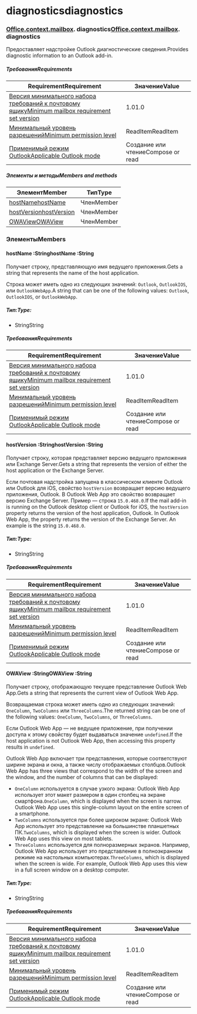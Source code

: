 # <a name="diagnostics"></a><span data-ttu-id="ab56f-101">diagnostics</span><span class="sxs-lookup"><span data-stu-id="ab56f-101">diagnostics</span></span>

### <span data-ttu-id="ab56f-p101">[Office](Office.md)[.context](Office.context.md)[.mailbox](Office.context.mailbox.md). diagnostics</span><span class="sxs-lookup"><span data-stu-id="ab56f-p101">[Office](Office.md)[.context](Office.context.md)[.mailbox](Office.context.mailbox.md). diagnostics</span></span>

<span data-ttu-id="ab56f-104">Предоставляет надстройке Outlook диагностические сведения.</span><span class="sxs-lookup"><span data-stu-id="ab56f-104">Provides diagnostic information to an Outlook add-in.</span></span>

##### <a name="requirements"></a><span data-ttu-id="ab56f-105">Требования</span><span class="sxs-lookup"><span data-stu-id="ab56f-105">Requirements</span></span>

|<span data-ttu-id="ab56f-106">Requirement</span><span class="sxs-lookup"><span data-stu-id="ab56f-106">Requirement</span></span>| <span data-ttu-id="ab56f-107">Значение</span><span class="sxs-lookup"><span data-stu-id="ab56f-107">Value</span></span>|
|---|---|
|[<span data-ttu-id="ab56f-108">Версия минимального набора требований к почтовому ящику</span><span class="sxs-lookup"><span data-stu-id="ab56f-108">Minimum mailbox requirement set version</span></span>](/javascript/office/requirement-sets/outlook-api-requirement-sets)| <span data-ttu-id="ab56f-109">1.0</span><span class="sxs-lookup"><span data-stu-id="ab56f-109">1.0</span></span>|
|[<span data-ttu-id="ab56f-110">Минимальный уровень разрешений</span><span class="sxs-lookup"><span data-stu-id="ab56f-110">Minimum permission level</span></span>](https://docs.microsoft.com/outlook/add-ins/understanding-outlook-add-in-permissions)| <span data-ttu-id="ab56f-111">ReadItem</span><span class="sxs-lookup"><span data-stu-id="ab56f-111">ReadItem</span></span>|
|[<span data-ttu-id="ab56f-112">Применимый режим Outlook</span><span class="sxs-lookup"><span data-stu-id="ab56f-112">Applicable Outlook mode</span></span>](https://docs.microsoft.com/outlook/add-ins/#extension-points)| <span data-ttu-id="ab56f-113">Создание или чтение</span><span class="sxs-lookup"><span data-stu-id="ab56f-113">Compose or read</span></span>|

##### <a name="members-and-methods"></a><span data-ttu-id="ab56f-114">Элементы и методы</span><span class="sxs-lookup"><span data-stu-id="ab56f-114">Members and methods</span></span>

| <span data-ttu-id="ab56f-115">Элемент</span><span class="sxs-lookup"><span data-stu-id="ab56f-115">Member</span></span> | <span data-ttu-id="ab56f-116">Тип</span><span class="sxs-lookup"><span data-stu-id="ab56f-116">Type</span></span> |
|--------|------|
| [<span data-ttu-id="ab56f-117">hostName</span><span class="sxs-lookup"><span data-stu-id="ab56f-117">hostName</span></span>](#hostname-string) | <span data-ttu-id="ab56f-118">Член</span><span class="sxs-lookup"><span data-stu-id="ab56f-118">Member</span></span> |
| [<span data-ttu-id="ab56f-119">hostVersion</span><span class="sxs-lookup"><span data-stu-id="ab56f-119">hostVersion</span></span>](#hostversion-string) | <span data-ttu-id="ab56f-120">Член</span><span class="sxs-lookup"><span data-stu-id="ab56f-120">Member</span></span> |
| [<span data-ttu-id="ab56f-121">OWAView</span><span class="sxs-lookup"><span data-stu-id="ab56f-121">OWAView</span></span>](#owaview-string) | <span data-ttu-id="ab56f-122">Член</span><span class="sxs-lookup"><span data-stu-id="ab56f-122">Member</span></span> |

### <a name="members"></a><span data-ttu-id="ab56f-123">Элементы</span><span class="sxs-lookup"><span data-stu-id="ab56f-123">Members</span></span>

####  <a name="hostname-string"></a><span data-ttu-id="ab56f-124">hostName :String</span><span class="sxs-lookup"><span data-stu-id="ab56f-124">hostName :String</span></span>

<span data-ttu-id="ab56f-125">Получает строку, представляющую имя ведущего приложения.</span><span class="sxs-lookup"><span data-stu-id="ab56f-125">Gets a string that represents the name of the host application.</span></span>

<span data-ttu-id="ab56f-126">Строка может иметь одно из следующих значений: `Outlook`, `OutlookIOS`, или `OutlookWebApp`.</span><span class="sxs-lookup"><span data-stu-id="ab56f-126">A string that can be one of the following values: `Outlook`, `OutlookIOS`, or `OutlookWebApp`.</span></span>

##### <a name="type"></a><span data-ttu-id="ab56f-127">Тип:</span><span class="sxs-lookup"><span data-stu-id="ab56f-127">Type:</span></span>

*   <span data-ttu-id="ab56f-128">String</span><span class="sxs-lookup"><span data-stu-id="ab56f-128">String</span></span>

##### <a name="requirements"></a><span data-ttu-id="ab56f-129">Требования</span><span class="sxs-lookup"><span data-stu-id="ab56f-129">Requirements</span></span>

|<span data-ttu-id="ab56f-130">Requirement</span><span class="sxs-lookup"><span data-stu-id="ab56f-130">Requirement</span></span>| <span data-ttu-id="ab56f-131">Значение</span><span class="sxs-lookup"><span data-stu-id="ab56f-131">Value</span></span>|
|---|---|
|[<span data-ttu-id="ab56f-132">Версия минимального набора требований к почтовому ящику</span><span class="sxs-lookup"><span data-stu-id="ab56f-132">Minimum mailbox requirement set version</span></span>](/javascript/office/requirement-sets/outlook-api-requirement-sets)| <span data-ttu-id="ab56f-133">1.0</span><span class="sxs-lookup"><span data-stu-id="ab56f-133">1.0</span></span>|
|[<span data-ttu-id="ab56f-134">Минимальный уровень разрешений</span><span class="sxs-lookup"><span data-stu-id="ab56f-134">Minimum permission level</span></span>](https://docs.microsoft.com/outlook/add-ins/understanding-outlook-add-in-permissions)| <span data-ttu-id="ab56f-135">ReadItem</span><span class="sxs-lookup"><span data-stu-id="ab56f-135">ReadItem</span></span>|
|[<span data-ttu-id="ab56f-136">Применимый режим Outlook</span><span class="sxs-lookup"><span data-stu-id="ab56f-136">Applicable Outlook mode</span></span>](https://docs.microsoft.com/outlook/add-ins/#extension-points)| <span data-ttu-id="ab56f-137">Создание или чтение</span><span class="sxs-lookup"><span data-stu-id="ab56f-137">Compose or read</span></span>|

####  <a name="hostversion-string"></a><span data-ttu-id="ab56f-138">hostVersion :String</span><span class="sxs-lookup"><span data-stu-id="ab56f-138">hostVersion :String</span></span>

<span data-ttu-id="ab56f-139">Получает строку, которая представляет версию ведущего приложения или Exchange Server.</span><span class="sxs-lookup"><span data-stu-id="ab56f-139">Gets a string that represents the version of either the host application or the Exchange Server.</span></span>

<span data-ttu-id="ab56f-p102">Если почтовая надстройка запущена в классическом клиенте Outlook или Outlook для iOS, свойство `hostVersion` возвращает версию ведущего приложения, Outlook. В Outlook Web App это свойство возвращает версию Exchange Server. Пример — строка `15.0.468.0`.</span><span class="sxs-lookup"><span data-stu-id="ab56f-p102">If the mail add-in is running on the Outlook desktop client or Outlook for iOS, the `hostVersion` property returns the version of the host application, Outlook. In Outlook Web App, the property returns the version of the Exchange Server. An example is the string `15.0.468.0`.</span></span>

##### <a name="type"></a><span data-ttu-id="ab56f-143">Тип:</span><span class="sxs-lookup"><span data-stu-id="ab56f-143">Type:</span></span>

*   <span data-ttu-id="ab56f-144">String</span><span class="sxs-lookup"><span data-stu-id="ab56f-144">String</span></span>

##### <a name="requirements"></a><span data-ttu-id="ab56f-145">Требования</span><span class="sxs-lookup"><span data-stu-id="ab56f-145">Requirements</span></span>

|<span data-ttu-id="ab56f-146">Requirement</span><span class="sxs-lookup"><span data-stu-id="ab56f-146">Requirement</span></span>| <span data-ttu-id="ab56f-147">Значение</span><span class="sxs-lookup"><span data-stu-id="ab56f-147">Value</span></span>|
|---|---|
|[<span data-ttu-id="ab56f-148">Версия минимального набора требований к почтовому ящику</span><span class="sxs-lookup"><span data-stu-id="ab56f-148">Minimum mailbox requirement set version</span></span>](/javascript/office/requirement-sets/outlook-api-requirement-sets)| <span data-ttu-id="ab56f-149">1.0</span><span class="sxs-lookup"><span data-stu-id="ab56f-149">1.0</span></span>|
|[<span data-ttu-id="ab56f-150">Минимальный уровень разрешений</span><span class="sxs-lookup"><span data-stu-id="ab56f-150">Minimum permission level</span></span>](https://docs.microsoft.com/outlook/add-ins/understanding-outlook-add-in-permissions)| <span data-ttu-id="ab56f-151">ReadItem</span><span class="sxs-lookup"><span data-stu-id="ab56f-151">ReadItem</span></span>|
|[<span data-ttu-id="ab56f-152">Применимый режим Outlook</span><span class="sxs-lookup"><span data-stu-id="ab56f-152">Applicable Outlook mode</span></span>](https://docs.microsoft.com/outlook/add-ins/#extension-points)| <span data-ttu-id="ab56f-153">Создание или чтение</span><span class="sxs-lookup"><span data-stu-id="ab56f-153">Compose or read</span></span>|

####  <a name="owaview-string"></a><span data-ttu-id="ab56f-154">OWAView :String</span><span class="sxs-lookup"><span data-stu-id="ab56f-154">OWAView :String</span></span>

<span data-ttu-id="ab56f-155">Получает строку, отображающую текущее представление Outlook Web App.</span><span class="sxs-lookup"><span data-stu-id="ab56f-155">Gets a string that represents the current view of Outlook Web App.</span></span>

<span data-ttu-id="ab56f-156">Возвращаемая строка может иметь одно из следующих значений: `OneColumn`, `TwoColumns` или `ThreeColumns`.</span><span class="sxs-lookup"><span data-stu-id="ab56f-156">The returned string can be one of the following values: `OneColumn`, `TwoColumns`, or `ThreeColumns`.</span></span>

<span data-ttu-id="ab56f-157">Если Outlook Web App — не ведущее приложение, при получении доступа к этому свойству будет выдаваться значение `undefined`.</span><span class="sxs-lookup"><span data-stu-id="ab56f-157">If the host application is not Outlook Web App, then accessing this property results in `undefined`.</span></span>

<span data-ttu-id="ab56f-158">Outlook Web App включает три представления, которые соответствуют ширине экрана и окна, а также числу отображаемых столбцов.</span><span class="sxs-lookup"><span data-stu-id="ab56f-158">Outlook Web App has three views that correspond to the width of the screen and the window, and the number of columns that can be displayed:</span></span>

*   <span data-ttu-id="ab56f-p103">`OneColumn` используется в случае узкого экрана: Outlook Web App использует этот макет размером в один столбец на экране смартфона.</span><span class="sxs-lookup"><span data-stu-id="ab56f-p103">`OneColumn`, which is displayed when the screen is narrow. Outlook Web App uses this single-column layout on the entire screen of a smartphone.</span></span>
*   <span data-ttu-id="ab56f-p104">`TwoColumns` используется при более широком экране: Outlook Web App использует это представление на большинстве планшетных ПК.</span><span class="sxs-lookup"><span data-stu-id="ab56f-p104">`TwoColumns`, which is displayed when the screen is wider. Outlook Web App uses this view on most tablets.</span></span>
*   <span data-ttu-id="ab56f-p105">`ThreeColumns` используется для полноразмерных экранов. Например, Outlook Web App использует это представление в полноэкранном режиме на настольных компьютерах.</span><span class="sxs-lookup"><span data-stu-id="ab56f-p105">`ThreeColumns`, which is displayed when the screen is wide. For example, Outlook Web App uses this view in a full screen window on a desktop computer.</span></span>

##### <a name="type"></a><span data-ttu-id="ab56f-165">Тип:</span><span class="sxs-lookup"><span data-stu-id="ab56f-165">Type:</span></span>

*   <span data-ttu-id="ab56f-166">String</span><span class="sxs-lookup"><span data-stu-id="ab56f-166">String</span></span>

##### <a name="requirements"></a><span data-ttu-id="ab56f-167">Требования</span><span class="sxs-lookup"><span data-stu-id="ab56f-167">Requirements</span></span>

|<span data-ttu-id="ab56f-168">Requirement</span><span class="sxs-lookup"><span data-stu-id="ab56f-168">Requirement</span></span>| <span data-ttu-id="ab56f-169">Значение</span><span class="sxs-lookup"><span data-stu-id="ab56f-169">Value</span></span>|
|---|---|
|[<span data-ttu-id="ab56f-170">Версия минимального набора требований к почтовому ящику</span><span class="sxs-lookup"><span data-stu-id="ab56f-170">Minimum mailbox requirement set version</span></span>](/javascript/office/requirement-sets/outlook-api-requirement-sets)| <span data-ttu-id="ab56f-171">1.0</span><span class="sxs-lookup"><span data-stu-id="ab56f-171">1.0</span></span>|
|[<span data-ttu-id="ab56f-172">Минимальный уровень разрешений</span><span class="sxs-lookup"><span data-stu-id="ab56f-172">Minimum permission level</span></span>](https://docs.microsoft.com/outlook/add-ins/understanding-outlook-add-in-permissions)| <span data-ttu-id="ab56f-173">ReadItem</span><span class="sxs-lookup"><span data-stu-id="ab56f-173">ReadItem</span></span>|
|[<span data-ttu-id="ab56f-174">Применимый режим Outlook</span><span class="sxs-lookup"><span data-stu-id="ab56f-174">Applicable Outlook mode</span></span>](https://docs.microsoft.com/outlook/add-ins/#extension-points)| <span data-ttu-id="ab56f-175">Создание или чтение</span><span class="sxs-lookup"><span data-stu-id="ab56f-175">Compose or read</span></span>|